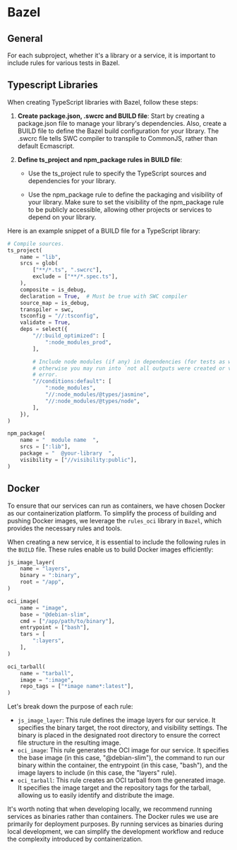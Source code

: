 # Bazel

## General

For each subproject, whether it's a library or a service, it is important to include
rules for various tests in Bazel.

## Typescript Libraries

When creating TypeScript libraries with Bazel, follow these steps:

1. **Create package.json, .swcrc and BUILD file**: Start by creating a package.json file to
   manage your library's dependencies. Also, create a BUILD file to define the Bazel
   build configuration for your library. The .swcrc file tells SWC compiler to transpile
   to CommonJS, rather than default Ecmascript.

2. **Define ts_project and npm_package rules in BUILD file**:

   - Use the ts_project rule to specify the TypeScript sources and dependencies for
     your library.

   - Use the npm_package rule to define the packaging and visibility of your library.
     Make sure to set the visibility of the npm_package rule to be publicly accessible,
     allowing other projects or services to depend on your library.

Here is an example snippet of a BUILD file for a TypeScript library:

```python
# Compile sources.
ts_project(
    name = "lib",
    srcs = glob(
        ["**/*.ts", ".swcrc"],
        exclude = ["**/*.spec.ts"],
    ),
    composite = is_debug,
    declaration = True,  # Must be true with SWC compiler
    source_map = is_debug,
    transpiler = swc,
    tsconfig = "//:tsconfig",
    validate = True,
    deps = select({
        "//:build_optimized": [
            ":node_modules_prod",
        ],

        # Include node modules (if any) in dependencies (for tests as well),
        # otherwise you may run into `not all outputs were created or valid`
        # error.
        "//conditions:default": [
            ":node_modules",
            "//:node_modules/@types/jasmine",
            "//:node_modules/@types/node",
        ],
    }),
)

npm_package(
    name = "  module name  ",
    srcs = [":lib"],
    package = "  @your-library  ",
    visibility = ["//visibility:public"],
)
```

## Docker

To ensure that our services can run as containers, we have chosen Docker as our
containerization platform. To simplify the process of building and pushing Docker
images, we leverage the `rules_oci` library in `Bazel`, which provides the necessary
rules and tools.

When creating a new service, it is essential to include the following rules in the
`BUILD` file. These rules enable us to build Docker images efficiently:

```python
js_image_layer(
    name = "layers",
    binary = ":binary",
    root = "/app",
)

oci_image(
    name = "image",
    base = "@debian-slim",
    cmd = ["/app/path/to/binary"],
    entrypoint = ["bash"],
    tars = [
        ":layers",
    ],
)

oci_tarball(
    name = "tarball",
    image = ":image",
    repo_tags = ["*image name*:latest"],
)
```

Let's break down the purpose of each rule:

- `js_image_layer`: This rule defines the image layers for our service. It specifies
  the binary target, the root directory, and visibility settings. The binary is placed
  in the designated root directory to ensure the correct file structure in the resulting image.
- `oci_image`: This rule generates the OCI image for our service. It specifies the
  base image (in this case, "@debian-slim"), the command to run our binary within the
  container, the entrypoint (in this case, "bash"), and the image layers to include (in
  this case, the "layers" rule).
- `oci_tarball`: This rule creates an OCI tarball from the generated image. It
  specifies the image target and the repository tags for the tarball, allowing us to
  easily identify and distribute the image.

It's worth noting that when developing locally, we recommend running services as
binaries rather than containers. The Docker rules we use are primarily for deployment
purposes. By running services as binaries during local development, we can simplify
the development workflow and reduce the complexity introduced by containerization.
